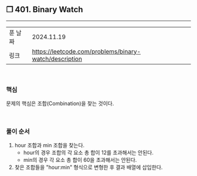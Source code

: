 ## ❐ 401. Binary Watch

---

|      |                                                        |
|------|--------------------------------------------------------|
| 푼 날짜 | 2024.11.19                                             |
| 링크   | https://leetcode.com/problems/binary-watch/description |

<br>

### 핵심

문제의 핵심은 조합(Combination)을 찾는 것이다.

<br>

### 풀이 순서

1. hour 조합과 min 조합을 찾는다.
    - hour의 경우 조합의 각 요소 총 합이 12를 초과해서는 안된다.
    - min의 경우 각 요소 총 합이 60을 초과해서는 안된다.
2. 찾은 조합들을 "hour:min" 형식으로 변형한 후 결과 배열에 삽입한다.
